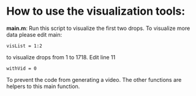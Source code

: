 
# How to use the visualization tools:
**main.m**: Run this script to visualize the first two drops. To visualize more data please edit main:
```
visList = 1:2
```
to visualize drops from 1 to 1718. Edit line 11
```
withVid = 0
```
To prevent the code from generating a video. The other functions are helpers to this main function.

